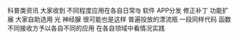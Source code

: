 科普类资讯 大家收到 不同程度应用在各自日常♍︎
软件 APP分发 修正补丁 功能扩展 大家自助选用
光 神经腺 很可能也是这样 普遍投放的漂流瓶
一段同样代码 函数 不同接收方予以各自不同的应用
在各自领域中看情况实践
